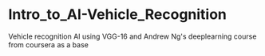 # Intro_to_AI-Vehicle_Recognition
Vehicle recognition AI using VGG-16 and Andrew Ng's deeplearning course from coursera as a base
